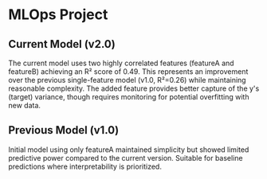 # MLOps Project

## Current Model (v2.0)
The current model uses two highly correlated features (featureA and featureB) achieving an R² score of 0.49. This represents an improvement over the previous single-feature model (v1.0, R²=0.26) while maintaining reasonable complexity. The added feature provides better capture of the y's (target) variance, though requires monitoring for potential overfitting with new data.

## Previous Model (v1.0)
Initial model using only featureA maintained simplicity but showed limited predictive power compared to the current version. Suitable for baseline predictions where interpretability is prioritized.
